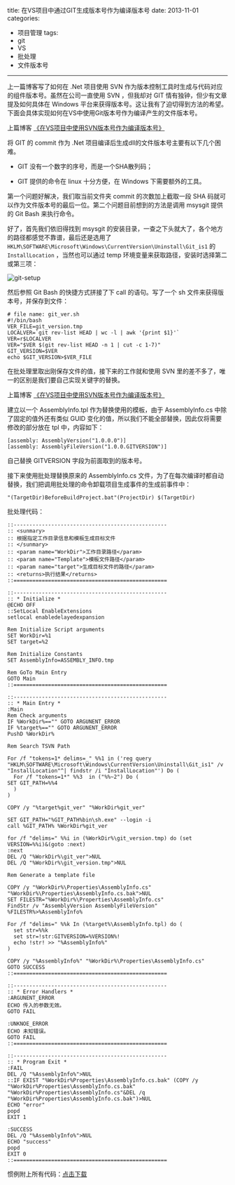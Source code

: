 title: 在VS项目中通过GIT生成版本号作为编译版本号
date: 2013-11-01
categories: 
- 项目管理
tags:
- git
- VS
- 批处理
- 文件版本号

---

 上一篇博客写了如何在 .Net 项目使用 SVN 作为版本控制工具时生成与代码对应的组件版本号。虽然在公司一直使用 SVN ，但我却对 GIT 情有独钟，但少有文章提及如何具体在 Windows 平台来获得版本号。这让我有了迫切得到方法的希望。下面会具体实现如何在VS中使用Git版本号作为编译产生的文件版本号。

<!--more-->

 上篇博客 [《在VS项目中使用SVN版本号作为编译版本号》](http://www.tnidea.com/svn-project-version.html "在VS项目中使用SVN版本号作为编译版本号")

 将 GIT 的 commit 作为 .Net 项目编译后生成dll的文件版本号主要有以下几个困难。

 - GIT 没有一个数字的序号，而是一个SHA散列码；

 - GIT 提供的命令在 linux 十分方便，在 Windows 下需要额外的工具。

 第一个问题好解决，我们取当前文件夹 commit 的次数加上截取一段 SHA 码就可以作为文件版本号的最后一位。第二个问题目前想到的方法是调用 msysgit 提供的 Git Bash 来执行命令。

 好了，首先我们依旧得找到 msysgit 的安装目录，一查之下头就大了，各个地方的路径都感觉不靠谱，最后还是选用了
 `HKLM\SOFTWARE\Microsoft\Windows\CurrentVersion\Uninstall\Git_is1` 的 `InstallLocation` ，当然也可以通过 temp 环境变量来获取路径，安装时选择第二或第三项：

![git-setup](http://www.tnidea.com/media/image/git-setup.png)

 然后参照 Git Bash 的快捷方式拼接了下 call 的语句。写了一个 sh 文件来获得版本号，并保存到文件：

    # file name: git_ver.sh
    #!/bin/bash 
    VER_FILE=git_version.tmp
    LOCALVER=`git rev-list HEAD | wc -l | awk '{print $1}'`
    VER=r$LOCALVER
    VER="$VER $(git rev-list HEAD -n 1 | cut -c 1-7)"
    GIT_VERSION=$VER
    echo $GIT_VERSION>$VER_FILE

 在批处理里取出刚保存文件的值，接下来的工作就和使用 SVN 里的差不多了，唯一的区别是我们要自己实现关键字的替换。

 上篇博客 [《在VS项目中使用SVN版本号作为编译版本号》](http://www.tnidea.com/svn-project-version.html "在VS项目中使用SVN版本号作为编译版本号")

 建立以一个 AssemblyInfo.tpl 作为替换使用的模板，由于 AssemblyInfo.cs 中除了固定的值外还有类似 GUID 变化的值，所以我们不能全部替换，因此仅将需要修改的部分放在 tpl 中，内容如下：

    [assembly: AssemblyVersion("1.0.0.0")]
    [assembly: AssemblyFileVersion("1.0.0.GITVERSION")]

 自己替换 GITVERSION 字段为前面取到的版本号。

 接下来使用批处理替换原来的 AssemblyInfo.cs 文件，为了在每次编译时都自动替换，我们把调用批处理的命令卸载项目生成事件的生成前事件中：

    "(TargetDir)BeforeBuildProject.bat"(ProjectDir) $(TargetDir)

 批处理代码：

    ::-------------------------------------------------
    :: <sunmary>
    :: 根据指定工作目录信息和模板生成目标文件
    :: </sunmary>
    :: <param name="WorkDir">工作目录路径</param>
    :: <param name="Template">模板文件路径</param>
    :: <param name="target">生成目标文件的路径</param>
    :: <returns>执行结果</returns>
    ::=================================================
    
    ::-------------------------------------------------
    :: * Initialize *
    @ECHO OFF
    ::SetLocal EnableExtensions
    setlocal enabledelayedexpansion
    
    Rem Initialize Script arguments
    SET WorkDir=%1
    SET target=%2
    
    Rem Initialize Constants
    SET AssemblyInfo=ASSEMBLY_INFO.tmp
    
    Rem GoTo Main Entry
    GOTO Main
    ::=================================================
    
    ::-------------------------------------------------
    :: * Main Entry *
    :Main
    Rem Check arguments
    IF %WorkDir%=="" GOTO ARGUNENT_ERROR
    IF %target%=="" GOTO ARGUNENT_ERROR
    PushD %WorkDir%
    
    Rem Search TSVN Path
    
    For /f "tokens=1* delims=_" %%1 in ('reg query "HKLM\SOFTWARE\Microsoft\Windows\CurrentVersion\Uninstall\Git_is1" /v "InstallLocation"^| findstr /i "InstallLocation"') Do (
      For /f "tokens=1*" %%3  in ("%%~2") Do (
    SET GIT_PATH=%%4
      )
    )
    
    COPY /y "%target%git_ver" "%WorkDir%git_ver"
    
    SET GIT_PATH="%GIT_PATH%bin\sh.exe" --login -i
    call %GIT_PATH% %WorkDir%git_ver
    
    for /f "delims=" %%i in (%WorkDir%\git_version.tmp) do (set VERSION=%%i)&(goto :next)
    :next
    DEL /Q "%WorkDir%\git_ver">NUL
    DEL /Q "%WorkDir%\git_version.tmp">NUL
    
    Rem Generate a template file
    
    COPY /y "%WorkDir%\Properties\AssemblyInfo.cs" "%WorkDir%\Properties\AssemblyInfo.cs.bak">NUL
    SET FILESTR="%WorkDir%\Properties\AssemblyInfo.cs"
    FindStr /v "AssemblyVersion AssemblyFileVersion" %FILESTR%>%AssemblyInfo%
    
    For /f "delims=" %%k In (%target%\AssemblyInfo.tpl) do (
      set str=%%k
      set str=!str:GITVERSION=%VERSION%!
      echo !str! >> "%AssemblyInfo%"
    )
    
    COPY /y "%AssemblyInfo%" "%WorkDir%\Properties\AssemblyInfo.cs"
    GOTO SUCCESS
    ::=================================================
    
    ::-------------------------------------------------
    :: * Error Handlers *
    :ARGUNENT_ERROR
    ECHO 传入的参数无效。
    GOTO FAIL
    
    :UNKNOE_ERROR
    ECHO 未知错误。
    GOTO FAIL
    ::=================================================
    
    ::-------------------------------------------------
    :: * Program Exit *
    :FAIL
    DEL /Q "%AssemblyInfo%">NUL
    ::IF EXIST "%WorkDir%Properties\AssemblyInfo.cs.bak" (COPY /y "%WorkDir%Properties\AssemblyInfo.cs.bak" "%WorkDir%Properties\AssemblyInfo.cs"&DEL /q "%WorkDir%Properties\AssemblyInfo.cs.bak")>NUL
    ECHO "error"
    popd
    EXIT 1
    
    :SUCCESS
    DEL /Q "%AssemblyInfo%">NUL
    ECHO "success"
    popd
    EXIT 0
    ::=================================================
	

 惯例附上所有代码：[点击下载](http://pan.baidu.com/s/1osg9C "GIT生成版本号.rar")